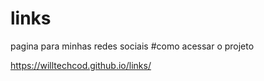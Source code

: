 # links
pagina para minhas redes sociais
#como acessar o projeto

https://willtechcod.github.io/links/
